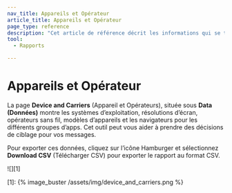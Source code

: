 ```yaml
---
nav_title: Appareils et Opérateur
article_title: Appareils et Opérateur
page_type: reference
description: "Cet article de référence décrit les informations qui se trouvent sur la page Device and Carriers (Appareil et Opérateurs) du tableau de bord."
tool: 
  - Rapports

---
```


# Appareils et Opérateur

La page **Device and Carriers** (Appareil et Opérateurs), située sous **Data (Données)** montre les systèmes d’exploitation, résolutions d’écran, opérateurs sans fil, modèles d’appareils et les navigateurs pour les différents groupes d’apps. Cet outil peut vous aider à prendre des décisions de ciblage pour vos messages.

Pour exporter ces données, cliquez sur l’icône Hamburger <i class="fas fa-bars"></i> et sélectionnez **Download CSV** (Télécharger CSV) pour exporter le rapport au format CSV.

![][1]

[1]: {% image_buster /assets/img/device_and_carriers.png %}
